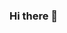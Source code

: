 ### Hi there 👋

<!--
**waelkhalifa/waelkhalifa** is a ✨ _special_ ✨ repository because its `README.md` (this file) appears on your GitHub profile.

Here are some ideas to get you started:

- 🔭 I’m currently working on MultiCaret
- 🌱 I’m currently learning ...
- 👯 I’m looking to collaborate on ...
- 🤔 I’m looking for help with ...
- 💬 Ask me about Laravel 
- 📫 How to reach me: wnkhalifa99@gamil.com
- 😄 Pronouns: Wael
- ⚡ Fun fact: ...
-->
